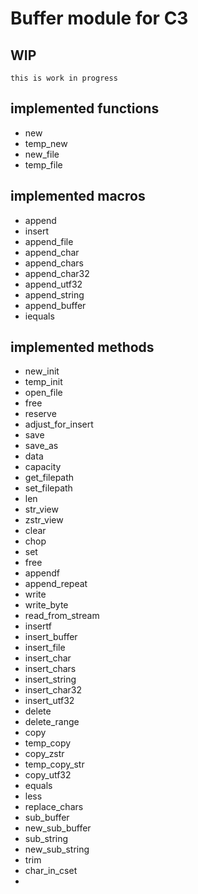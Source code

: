 # Buffer module for C3

## WIP
    this is work in progress
    
## implemented functions

* new
* temp_new
* new_file
* temp_file
  
## implemented macros

* append
* insert
* append_file
* append_char
* append_chars
* append_char32
* append_utf32
* append_string
* append_buffer
* iequals

## implemented methods

* new_init
* temp_init
* open_file
* free
* reserve
* adjust_for_insert
* save
* save_as
* data
* capacity
* get_filepath
* set_filepath
* len
* str_view
* zstr_view
* clear
* chop
* set
* free
* appendf
* append_repeat
* write
* write_byte
* read_from_stream
* insertf
* insert_buffer
* insert_file
* insert_char
* insert_chars
* insert_string
* insert_char32
* insert_utf32
* delete
* delete_range
* copy
* temp_copy
* copy_zstr
* temp_copy_str
* copy_utf32
* equals
* less
* replace_chars
* sub_buffer
* new_sub_buffer
* sub_string
* new_sub_string
* trim
* char_in_cset
* 